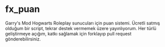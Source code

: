 # fx_puan
 Garry's Mod Hogwarts Roleplay sunucuları için puan sistemi. Ücretli satmış olduğum bir script, tekrar destek vermemek üzere yayınlıyorum.
Her türlü geliştirmeye açığım, katkı sağlamak için forklayıp pull request gönderebilirsiniz.
